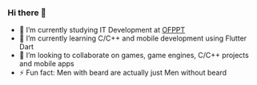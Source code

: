 <!--Themes: https://github.com/anuraghazra/github-readme-stats-->
### Hi there 👋

- 🔭 I’m currently studying IT Development at [OFPPT](https://www.ofppt.ma/en/institutions/specialized-institute-applied-technology-ntic-sidi-maarouf-casablanca)<!--, meanwhile improving my problem solving skills by working on a basic game engine called the [PGE!](https://github.com/BaderEddineOuaich/PGE) (Pragmatic Game Engine)-->
- 🌱 I’m currently learning C/C++ and mobile development using Flutter Dart
- 👯 I’m looking to collaborate on games, game engines, C/C++ projects and mobile apps
- ⚡ Fun fact: Men with beard are actually just Men without beard
<!-- - 📫 How to reach me: [@Website](https://badereddineouaich.herokuapp.com/) or email badereddineouaich@gmail.com -->



<!--BEFORE VERCEL ISSUE
![Bader Eddine Ouaich's github stats](https://github-readme-stats.vercel.app/api?username=BaderEddineOuaich&show_icons=true&theme=react)
-->
<!--[![Bader Eddine Ouaich's github stats](https://github-readme-stats.vercel.app/api?username=BaderEddineOuaich&show_icons=true)](https://github.com/anuraghazra/github-readme-stats)-->

<!--BEFORE VERCEL ISSUE
[![Bader Eddine Ouaich's top langs](https://github-readme-stats.vercel.app/api/top-langs/?username=BaderEddineOuaich&layout=compact&theme=react)](https://github.com/anuraghazra/github-readme-stats)
-->

<!-- 03/02/2021
[![Bader Eddine Ouaich's github stats](https://lucascudo-github-readme-stats.vercel.app/api?username=BaderEddineOuaich&layout=compact&theme=react&hide=css,html&show_icons=true)](https://github.com/anuraghazra/github-readme-stats)
[![Bader Eddine Ouaich's top 4 langs](https://lucascudo-github-readme-stats.vercel.app/api/top-langs/?username=BaderEddineOuaich&layout=compact&theme=react&hide=css,html&langs_count=4)](https://github.com/anuraghazra/github-readme-stats)
-->

<!--Visitors username.reponame
<p align=center>                           
  <img align=center  src="https://visitor-badge.laobi.icu/badge?page_id=BaderEddineOuaich.BaderEddineOuaich" alt="Visitors">                     
</p>
-->
